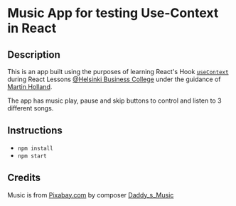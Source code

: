 # Music App for testing Use-Context in React

## Description

This is an app built using the purposes of learning React's Hook [`useContext`](https://react.dev/reference/react/useContext) during React Lessons  [@Helsinki Business College](https://www.bc.fi/) under the guidance of [Martin Holland](https://github.com/martin-holland).

The app has music play, pause and skip buttons to control and listen to 3 different songs.

## Instructions
- `npm install`
- `npm start` 

## Credits

Music is from [Pixabay.com](https://pixabay.com/) by composer [Daddy_s_Music](https://pixabay.com/users/daddy_s_music-22836301/)

